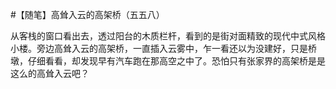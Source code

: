 #【随笔】高耸入云的高架桥（五五八）

从客栈的窗口看出去，透过阳台的木质栏杆，看到的是街对面精致的现代中式风格小楼。旁边高耸入云的高架桥，一直插入云雾中，乍一看还以为没建好，只是桥墩，仔细看看，却发现早有汽车跑在那高空之中了。恐怕只有张家界的高架桥是是这么的高耸入云吧？

